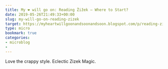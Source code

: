 ```yaml
---
title: My ❤️ will go on: Reading Žižek – Where to Start?
date: 2019-05-26T21:49:33+00:00
slug: my-will-go-on-reading-zizek
target: https://myheartwillgoonandsoonandsoon.blogspot.com/p/reading-zizek-where-to-start.html
type: micro
bookmark: true
categories:
- microblog
- 
---
```

Love the crappy style. Eclectic Zizek Magic.